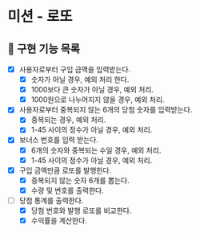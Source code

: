 # 미션 - 로또

## 🚀 구현 기능 목록

- [x] 사용자로부터 구입 금액을 입력받는다.
  - [x] 숫자가 아닐 경우, 예외 처리 한다.
  - [x] 1000보다 큰 숫자가 아닐 경우, 예외 처리.
  - [x] 1000원으로 나누어지지 않을 경우, 예외 처리.
- [x] 사용자로부터 중복되지 않는 6개의 당첨 숫자를 입력받는다.
  - [x] 중복되는 경우, 예외 처리.
  - [x] 1-45 사이의 정수가 아닐 경우, 예외 처리.
- [x] 보너스 번호를 입력 받는다.
  - [x] 6개의 숫자와 중복되는 수일 경우, 예외 처리.
  - [x] 1-45 사이의 정수가 아닐 경우, 예외 처리.
- [x] 구입 금액만큼 로또를 발행한다.
  - [x] 중복되지 않는 숫자 6개를 뽑는다.
  - [x] 수량 및 번호를 출력한다.
- [ ] 당첨 통계를 출력한다.
  - [x] 당첨 번호와 발행 로또를 비교한다.
  - [x] 수익률을 계산한다.
